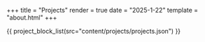 +++
title = "Projects"
render = true
date = "2025-1-22" 
template = "about.html"
+++

{{ project_block_list(src="content/projects/projects.json") }}
<br/><br/>
